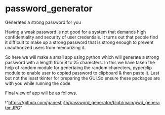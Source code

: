 # password_generator
Generates a strong password for you 

Having a weak password is not good for a system that demands high confidentiality and security of user credentials. It turns out that people find it difficult to make up a strong password that is strong enough to prevent unauthorized users from memorizing it.

So here we will make a small app using python which will generate a strong password with a length from 8 to 25 charecters.
In this we have taken the help of random module for genertaing the random charecters, pyperclip module to enable user to copied password to clipboard & then paste it.
Last but not the least tkinter for preparing the GUI.So ensure these packages are with you while running the code.

Final view of app will be as follows.

!"https://github.com/ganeshj15/password_generator/blob/main/pwd_generator.JPG"
